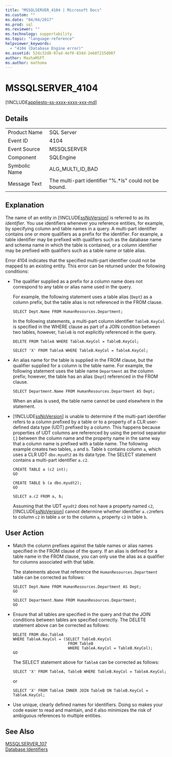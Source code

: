 ```yaml
---
title: "MSSQLSERVER_4104 | Microsoft Docs"
ms.custom: ""
ms.date: "04/04/2017"
ms.prod: sql
ms.reviewer: ""
ms.technology: supportability
ms.topic: "language-reference"
helpviewer_keywords: 
  - "4104 (Database Engine error)"
ms.assetid: 52dc32d8-97ad-4ef0-834d-2e68f215d007
author: MashaMSFT
ms.author: mathoma
---
```

# MSSQLSERVER_4104
[!INCLUDE[appliesto-ss-xxxx-xxxx-xxx-md](../../includes/appliesto-ss-xxxx-xxxx-xxx-md.md)]
  
## Details  
  
|||  
|-|-|  
|Product Name|SQL Server|  
|Event ID|4104|  
|Event Source|MSSQLSERVER|  
|Component|SQLEngine|  
|Symbolic Name|ALG_MULTI_ID_BAD|  
|Message Text|The multi-part identifier "%.*ls" could not be bound.|  
  
## Explanation  
The name of an entity in [!INCLUDE[ssNoVersion](../../includes/ssnoversion-md.md)] is referred to as its *identifier*. You use identifiers whenever you reference entities, for example, by specifying column and table names in a query. A multi-part identifier contains one or more qualifiers as a prefix for the identifier. For example, a table identifier may be prefixed with qualifiers such as the database name and schema name in which the table is contained, or a column identifier may be prefixed with qualifiers such as a table name or table alias.  
  
Error 4104 indicates that the specified multi-part identifier could not be mapped to an existing entity. This error can be returned under the following conditions:  
  
-   The qualifier supplied as a prefix for a column name does not correspond to any table or alias name used in the query.  
  
    For example, the following statement uses a table alias (`Dept`) as a column prefix, but the table alias is not referenced in the FROM clause.  
  
    ```  
    SELECT Dept.Name FROM HumanResources.Department;  
    ```  
  
    In the following statements, a multi-part column identifier `TableB.KeyCol` is specified in the WHERE clause as part of a JOIN condition between two tables, however, `TableB` is not explicitly referenced in the query.  
  
    ```  
    DELETE FROM TableA WHERE TableA.KeyCol = TableB.KeyCol;  
    ```  
  
    ```  
    SELECT 'X' FROM TableA WHERE TableB.KeyCol = TableA.KeyCol;  
    ```  
  
-   An alias name for the table is supplied in the FROM clause, but the qualifier supplied for a column is the table name. For example, the following statement uses the table name `Department` as the column prefix; however, the table has an alias (`Dept`) referenced in the FROM clause.  
  
    ```  
    SELECT Department.Name FROM HumanResources.Department AS Dept;  
    ```  
  
    When an alias is used, the table name cannot be used elsewhere in the statement.  
  
-   [!INCLUDE[ssNoVersion](../../includes/ssnoversion-md.md)] is unable to determine if the multi-part identifier refers to a column prefixed by a table or to a property of a CLR user-defined data type (UDT) prefixed by a column. This happens because properties of UDT columns are referenced by using the period separator (.) between the column name and the property name in the same way that a column name is prefixed with a table name. The following example creates two tables, `a` and `b`. Table `b` contains column `a`, which uses a CLR UDT `dbo.myudt2` as its data type. The SELECT statement contains a multi-part identifier `a.c2`.  
  
    ```  
    CREATE TABLE a (c2 int);   
    GO  
    ```  
  
    ```  
    CREATE TABLE b (a dbo.myudt2);   
    GO  
    ```  
  
    ```  
    SELECT a.c2 FROM a, b;   
    ```  
  
    Assuming that the UDT `myudt2` does not have a property named `c2`, [!INCLUDE[ssNoVersion](../../includes/ssnoversion-md.md)] cannot determine whether identifier `a.c2`refers to column `c2` in table `a` or to the column `a`, property `c2` in table `b`.  
  
## User Action  
  
-   Match the column prefixes against the table names or alias names specified in the FROM clause of the query. If an alias is defined for a table name in the FROM clause, you can only use the alias as a qualifier for columns associated with that table.  
  
    The statements above that reference the `HumanResources.Department` table can be corrected as follows:  
  
    ```  
    SELECT Dept.Name FROM HumanResources.Department AS Dept;  
    GO  
    ```  
  
    ```  
    SELECT Department.Name FROM HumanResources.Department;  
    GO  
    ```  
  
-   Ensure that all tables are specified in the query and that the JOIN conditions between tables are specified correctly. The DELETE statement above can be corrected as follows:  
  
    ```  
    DELETE FROM dbo.TableA  
    WHERE TableA.KeyCol = (SELECT TableB.KeyCol   
                            FROM TableB   
                            WHERE TableA.KeyCol = TableB.KeyCol);  
    GO  
    ```  
  
    The SELECT statement above for `TableA` can be corrected as follows:  
  
    ```  
    SELECT 'X' FROM TableA, TableB WHERE TableB.KeyCol = TableA.KeyCol;  
    ```  
  
    or  
  
    ```  
    SELECT 'X' FROM TableA INNER JOIN TableB ON TableB.KeyCol = TableA.KeyCol;  
    ```  
  
-   Use unique, clearly defined names for identifiers. Doing so makes your code easier to read and maintain, and it also minimizes the risk of ambiguous references to multiple entities.  
  
## See Also  
[MSSQLSERVER_107](~/relational-databases/errors-events/mssqlserver-107-database-engine-error.md)  
[Database Identifiers](~/relational-databases/databases/database-identifiers.md)  
  
